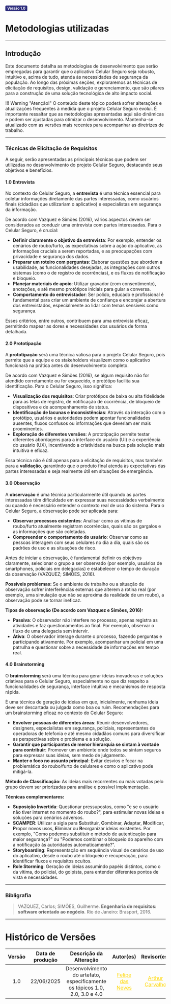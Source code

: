 <span style="background-color:#2c2c7c; color:white; font-size:0.8em; font-weight: bold; padding:2px 6px; border-radius:4px;">Versão 1.0</span>

# Metodologias utilizadas

---

## Introdução 

Este documento detalha as metodologias de desenvolvimento que serão empregadas para garantir que o aplicativo Celular Seguro seja robusto, intuitivo e, acima de tudo, atenda às necessidades de segurança da população. Ao longo das próximas seções, exploraremos as técnicas de elicitação de requisitos, design, validação e gerenciamento, que são pilares para a construção de uma solução tecnológica de alto impacto social.

!!! Warning "Atenção!"
    O conteúdo deste tópico poderá sofrer alterações e atualizações frequentes à medida que o projeto Celular Seguro evolui. É importante ressaltar que as metodologias apresentadas aqui são dinâmicas e podem ser ajustadas para otimizar o desenvolvimento. Mantenha-se atualizado com as versões mais recentes para acompanhar as diretrizes de trabalho.

---

### Técnicas de Elicitação de Requisitos

A seguir, serão apresentadas as principais técnicas que podem ser utilizadas no desenvolvimento do projeto Celular Seguro, destacando seus objetivos e benefícios.

#### 1.0 Entrevista

No contexto do Celular Seguro, a **entrevista** é uma técnica essencial para coletar informações diretamente das partes interessadas, como usuários finais (cidadãos que utilizariam o aplicativo) e especialistas em segurança da informação.

De acordo com Vazquez e Simões (2016), vários aspectos devem ser considerados ao conduzir uma entrevista com partes interessadas. Para o Celular Seguro, é crucial:

* **Definir claramente o objetivo da entrevista**: Por exemplo, entender os cenários de roubo/furto, as expectativas sobre a ação do aplicativo, as informações cruciais a serem reportadas, e as preocupações com privacidade e segurança dos dados.
* **Preparar um roteiro com perguntas**: Elaborar questões que abordem a usabilidade, as funcionalidades desejadas, as integrações com outros sistemas (como o de registro de ocorrências), e os fluxos de notificação e bloqueio.
* **Planejar materiais de apoio**: Utilizar gravador (com consentimento), anotações, e até mesmo protótipos iniciais para guiar a conversa.
* **Comportamento do entrevistador**: Ser polido, educado e profissional é fundamental para criar um ambiente de confiança e encorajar a abertura dos entrevistados, especialmente ao lidar com temas sensíveis como segurança.

Esses critérios, entre outros, contribuem para uma entrevista eficaz, permitindo mapear as dores e necessidades dos usuários de forma detalhada.

#### 2.0 Prototipação

A **prototipação** será uma técnica valiosa para o projeto Celular Seguro, pois permite que a equipe e os stakeholders visualizem como o aplicativo funcionará na prática antes do desenvolvimento completo.

De acordo com Vazquez e Simões (2016), se algum requisito não for atendido corretamente ou for esquecido, o protótipo facilita sua identificação. Para o Celular Seguro, isso significa:

* **Visualização dos requisitos**: Criar protótipos de baixa ou alta fidelidade para as telas de registro, de notificação de ocorrência, de bloqueio de dispositivos e de acompanhamento de status.
* **Identificação de lacunas e inconsistências**: Através da interação com o protótipo, usuários e autoridades podem apontar funcionalidades ausentes, fluxos confusos ou informações que deveriam ser mais proeminentes.
* **Exploração de diferentes versões**: A prototipação permite testar diferentes abordagens para a interface do usuário (UI) e a experiência do usuário (UX), incentivando a criatividade na busca pela solução mais intuitiva e eficaz.

Essa técnica não é útil apenas para a elicitação de requisitos, mas também para a **validação**, garantindo que o produto final atenda às expectativas das partes interessadas e seja realmente útil em situações de emergência.

#### 3.0 Observação

A **observação** é uma técnica particularmente útil quando as partes interessadas têm dificuldade em expressar suas necessidades verbalmente ou quando é necessário entender o contexto real de uso do sistema. Para o Celular Seguro, a observação pode ser aplicada para:

* **Observar processos existentes**: Analisar como as vítimas de roubo/furto atualmente registram ocorrências, quais são os gargalos e as informações que são coletadas.
* **Compreender o comportamento do usuário**: Observar como as pessoas interagem com seus celulares no dia a dia, quais são os padrões de uso e as situações de risco.

Antes de iniciar a observação, é fundamental definir os objetivos claramente, selecionar o grupo a ser observado (por exemplo, usuários de smartphones, policiais em delegacias) e estabelecer o tempo de duração da observação (VAZQUEZ; SIMÕES, 2016).

**Possíveis problemas:** Se o ambiente de trabalho ou a situação de observação sofrer interferências externas que alterem a rotina real (por exemplo, uma simulação que não se aproxima da realidade de um roubo), a observação pode se tornar ineficaz.

**Tipos de observação (De acordo com Vazquez e Simões, 2016):**

* **Passiva**: O observador não interfere no processo, apenas registra as atividades e faz questionamentos ao final. Por exemplo, observar o fluxo de uma delegacia sem intervir.
* **Ativa**: O observador interage durante o processo, fazendo perguntas e participando ativamente. Por exemplo, acompanhar um policial em uma patrulha e questionar sobre a necessidade de informações em tempo real.

#### 4.0 Brainstorming

O **brainstorming** será uma técnica  para gerar ideias inovadoras e soluções criativas para o Celular Seguro, especialmente no que diz respeito a funcionalidades de segurança, interface intuitiva e mecanismos de resposta rápida.

É uma técnica de geração de ideias em que, inicialmente, nenhuma ideia deve ser descartada ou julgada como boa ou ruim. Recomendações para um brainstorming eficaz no contexto do Celular Seguro:

* **Envolver pessoas de diferentes áreas**: Reunir desenvolvedores, designers, especialistas em segurança, policiais, representantes de operadoras de telefonia e até mesmo cidadãos comuns para diversificar as perspectivas sobre o problema e a solução.
* **Garantir que participantes de menor hierarquia se sintam à vontade para contribuir**: Promover um ambiente onde todos se sintam seguros para expressar suas ideias, sem medo de julgamento.
* **Manter o foco no assunto principal**: Evitar desvios e focar na problemática do roubo/furto de celulares e como o aplicativo pode mitigá-la.

**Método de Classificação:** As ideias mais recorrentes ou mais votadas pelo grupo devem ser priorizadas para análise e possível implementação.

**Técnicas complementares:**

* **Suposição Invertida**: Questionar pressupostos, como "e se o usuário não tiver internet no momento do roubo?", para estimular novas ideias e soluções para cenários adversos.
* **SCAMPER**: Utilizar a sigla para **S**ubstituir, **C**ombinar, **A**daptar, **M**odificar, **P**ropor novos usos, **E**liminar ou **R**eorganizar ideias existentes. Por exemplo, "Como podemos substituir o método de autenticação para maior segurança?" ou "Podemos combinar o bloqueio do aparelho com a notificação às autoridades automaticamente?".
* **Storyboarding**: Representação em sequência visual de cenários de uso do aplicativo, desde o roubo até o bloqueio e recuperação, para identificar fluxos e requisitos ocultos.
* **Role Storming**: Geração de ideias assumindo papéis distintos, como o da vítima, do policial, do golpista, para entender diferentes pontos de vista e necessidades.

---

### Bibligrafia

> VAZQUEZ, Carlos; SIMÕES, Guilherme. **Engenharia de requisitos: software orientado ao negócio**. Rio de Janeiro: Brasport, 2016.

---

# Histórico de Versões

| Versão | Data de produção   | Descrição da Alteração                               | Autor(es)             | Revisor(es)      | Data de Revisão |
| :----: | :----------------: | :--------------------------------------------------: | :-------------------: | :-------------:  | :-------------: |
| 1.0    | 22/06/2025         | Desenvolvimento do artefato, especificamente os tópicos 1.0, 2.0, 3.0 e 4.0 | <a style="color:gold;" href="https://github.com/FelipeFreire-gf" target="_blank">Felipe das Neves</a> | <a style="color:gold;" href="https://github.com/arthurlleite" target="_blank">Arthur Carvalho</a> | 22/06/2025 |